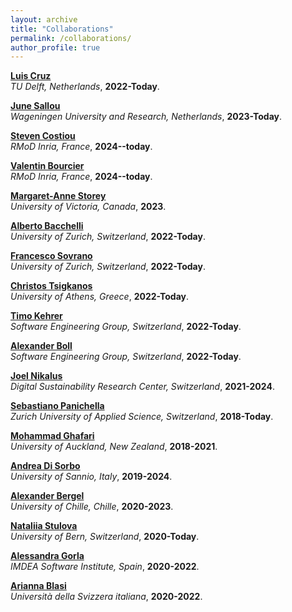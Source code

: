 ```yaml
---
layout: archive
title: "Collaborations"
permalink: /collaborations/
author_profile: true
---
```

<!--
{% if author.googlescholar %}
  You can also find my articles on <u><a href="{{author.googlescholar}}">my Google Scholar profile</a>.</u>
{% endif %}


{% include base_path %}

{% for post in site.publications reversed %}
  {% include archive-single.html %}
{% endfor %}
-->
<b>[Luis Cruz](https://luiscruz.github.io/)</b> <br>
<i> TU Delft, Netherlands</i>,
<b>2022-Today</b>.

<b>[June Sallou](https://jnsll.github.io/)</b> <br>
<i> Wageningen University and Research, Netherlands</i>,
<b>2023-Today</b>.

<b>[Steven Costiou](https://scholar.google.com/citations?hl=fr&user=KLPmm0gAAAAJ&view_op=list_works&sortby=pubdate)</b> <br>
<i> RMoD Inria, France</i>,
<b>2024--today</b>.

<b>[Valentin Bourcier](https://scholar.google.com/citations?user=SVP6p3sAAAAJ&hl=fr)</b> <br>
<i> RMoD Inria, France</i>,
<b>2024--today</b>.

<b>[Margaret-Anne Storey](https://www.margaretstorey.com/)</b> <br>
<i> University of Victoria, Canada</i>,
<b>2023</b>.

<b>[Alberto Bacchelli](https://sback.it/)</b> <br>
<i> University of Zurich, Switzerland</i>,
<b>2022-Today</b>.

<b>[Francesco Sovrano](https://www.ifi.uzh.ch/en/zest/team/francesco_sovrano.html)</b> <br>
<i> University of Zurich, Switzerland</i>,
<b>2022-Today</b>.

<b>[Christos Tsigkanos](https://christos.tsigkanos.net/)</b> <br>
<i> University of Athens, Greece</i>,
<b>2022-Today</b>.

<b>[Timo Kehrer](https://seg.inf.unibe.ch/people/timo/)</b> <br>
<i> Software Engineering Group, Switzerland</i>,
<b>2022-Today</b>.

<b>[Alexander Boll](https://seg.inf.unibe.ch/people/alex/)</b> <br>
<i> Software Engineering Group, Switzerland</i>,
<b>2022-Today</b>.

<b>[Joel Nikalus](https://niklaus.ai/)</b> <br>
<i> Digital Sustainability Research Center, Switzerland</i>,
<b>2021-2024</b>.

<b>[Sebastiano Panichella](https://spanichella.github.io/)</b> <br>
<i> Zurich University of Applied Science, Switzerland</i>,
<b>2018-Today</b>.

<b>[Mohammad Ghafari](https://scholar.google.com/citations?user=6G3BI-UAAAAJ)</b> <br>
<i>University of Auckland, New Zealand</i>,
<b>2018-2021</b>.

<b>[Andrea Di Sorbo](https://www.unisannio.it/it/user/9355/didattica)</b> <br>
<i>University of Sannio, Italy</i>,
<b>2019-2024</b>.

<b>[Alexander Bergel](http://www.bergel.eu)</b> <br>
<i>University of Chille, Chille</i>,
<b>2020-2023</b>.

<b>[Nataliia Stulova](https://s0nata.github.io/)</b> <br>
<i>University of Bern, Switzerland</i>,
<b>2020-Today</b>.

<b>[Alessandra Gorla](https://software.imdea.org/~alessandra.gorla/)</b> <br>
<i>IMDEA Software Institute, Spain</i>,
<b> 2020-2022</b>.

<b>[Arianna Blasi](https://www.inf.usi.ch/phd/blasia/)</b> <br>
<i>Università della Svizzera italiana</i>,
<b>2020-2022</b>.